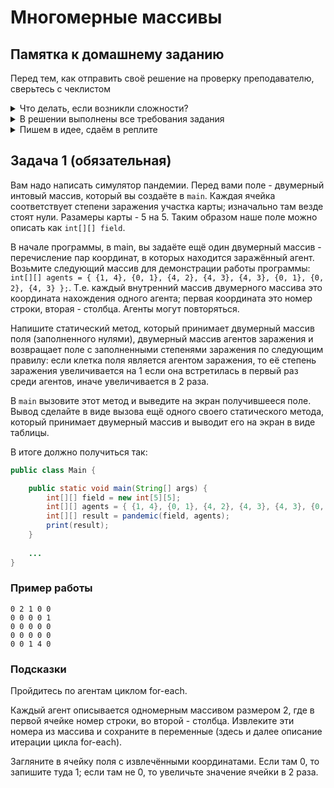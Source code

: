 # Многомерные массивы

## Памятка к домашнему заданию
Перед тем, как отправить своё решение на проверку преподавателю, сверьтесь с чеклистом

<details>
  <summary> Что делать, если возникли сложности? </summary>
  
  И это здорово! Если их преодолевать правильно, то можно получить большую образовательную пользу для себя. Периодическое возникновение вопросов, недопонимание пройденного материала - нормальная и неотъемлемая часть обучения. А мы здесь, чтобы помочь вам пройти этот путь.
  
  ### Что делать, если непонятна теория?
  1. Если подобный вопрос разбирался на лекции, посмотрите еще раз раздел с этой темой в видеозаписи.
  1. Если вопрос не решился, попробуйте поискать ответ самостоятельно в интернете, этот навык пригодится вам в работе.
  1. Если самостоятельно разобраться не удалось, задайте вопрос в общем чате, мы обязательно поможем.

  ### Что делать, если непонятно условие задания?
  1. Прежде чем задать вопрос по условию задачи, перечитайте его ещё раз и убедитесь, что в тексте условия нет прямого ответа на этот вопрос. Умение работать с текстом - важный навык работы с информацией.
  1. Если ответа на свой вопрос в тексте условия не увидели, задайте его в общем чате, мы раскроем детали условия подробнее. Не забудьте при этом скинуть и ссылку на условие задания, про которую у вас вопрос.

  ### Что делать,если не получается задача?
Если ваша проблема это **ошибка компиляции** (подчёркивает красным, не даёт запустить программу), сборки проекта, CI и прочие подобные ошибки, то:
  1. Найдите и прочитайте текст ошибки, который вам подсвечивает реплит, идея (или логи); "подчёркивает красным" - это не описание ошибки.
  1. Попробуйте понять текст ошибки, при необходимости воспользуйтесь переводчиком. Нестрашно, если вы переведёте неточно, тут главное сам процесс: со временем и с нашей помощью вы будете это делать лучше и лучше, но, пропуская этот этап, вы не сможете научиться это делать.
  1. Если не получилось понять ошибку по её тексту, попробуйте её загуглить и изучить подобную ошибку у других людей. Попробуйте примерить решения их проблем на свой код. Соотнесите найденные описания ошибки с пройденной теорией.
  1. Если все равно вашу трудности не разрешились, напишите в общий чат, обязательно указав:
      1. Название задачи и ссылку на условие
      1. Ссылку на вашу работу
      1. Текст и скриншот (не фотография) ошибки.
      1. Ваши размышления и описание шагов, которые вы совершили для решения.

Если ваша проблема это **ошибка исполнения** (программа умирает уже после запуска) или она **отрабатывает неправильно**, то:
  1. Воспользуйтесь отладчиком для пошагового анализа работы вашей программы. Так вы либо убедитесь в неправильности придуманного вами алгоритма или найдёте конкретное место, где ожидаемое поведение программы разошлось с фактическим.
  1. Если проблему найти не получилось, напишите в общий чат, обязательно указав:
      1. Название задачи и ссылку на условие
      1. Ссылку на вашу работу
      1. Конкретное и подробное описание проблемы или затруднения при решении задачи ("Помогите что не так" - это не описание)
      1. Подробное описание вашего анализа программы с помощью отладчика вместе со скринами
      1. Ваши размышления и описание шагов, которые вы совершили для решения.
  ---
  
</details>

<details>
  <summary> В решении выполнены все требования задания </summary>
  
  Убедитесь, что все требования задания выполнены. Для этого перед отправкой внимательно прочтите весь текст условия задания и соотнесите сказанное в нём с вашим решением. Навык самопроверки работы перед ревью пригодится вам как при обучении, так и на работе.

  ---
  
</details>

<details>
  <summary>Пишем в идее, сдаём в реплите</summary>
  
  Теперь вы знакомы с профессиональным редактором кода - [Intellij IDEA Community Version](https://www.jetbrains.com/idea/download/). Все задачи теперь должны выполняться в нём.
  
  Как минимум перед каждой отправкой работы на проверку (а лучше - вегда) форматируйте код. Ячейки, а именно локальные переменные, параметры, поля и тп должны быть названы камелкейсом с маленькой буквы, а классы и интерфейсы камелкейсом с большой буквы. Правила, связанные с отступами можно доверить самой идее - выберите в меню Code -> Reformat code чтобы отформатировать код в текущем файле.

  При этом задание сдаётся через [реплит](https://replit.com/). Обратите внимание на то, что на реплит ваш код следует добавлять через загрузку файлов, а не через копирование текста; при копировании и вставке кода в окно реплита форматирование может поехать. Тут алгоритм один и тот же: в пустом проекте удаляете `Main.java` (`Delete` в меню действий над файлом) и выбираете в меню что повыше пункт `Upload file` (англ. Загрузить файл) и загружаете `Main.java` с вашего компьютера из папки вашего проекта, после чего нажимаете в том же меню `Upload folder` (англ. Загрузить папку) и загружаете папки-пакеты с .java-файлами если они вам нужны. 
  
![](https://u.netology.ngcdn.ru/backend/uploads/markdown_images/image/30569/image.png)

При любой же проблеме с поведением кода теперь необходимо рассказывать про ваш анализ отладчиком вашей программы.

</details>

## Задача 1 (обязательная)

Вам надо написать симулятор пандемии. Перед вами поле - двумерный интовый массив, который вы создаёте в `main`.
Каждая ячейка соответствует степени заражения участка карты; изначально там везде стоят нули.
Разамеры карты - 5 на 5.
Таким образом наше поле можно описать как `int[][] field`.

В начале программы, в main, вы задаёте ещё один двумерный массив - перечисление пар координат, в которых находится заражённый агент.
Возьмите следующий массив для демонстрации работы программы: `int[][] agents = { {1, 4}, {0, 1}, {4, 2}, {4, 3}, {4, 3}, {0, 1}, {0, 2}, {4, 3} };`.
Т.е. каждый внутренний массив двумерного массива это координата нахождения одного агента; первая координата это номер строки, вторая - столбца. Агенты могут повторяться.

Напишите статический метод, который принимает двумерный массив поля (заполненного нулями), двумерный массив агентов заражения и возвращает поле с заполненными степенями заражения по следующим правилу: если клетка поля является агентом заражения, то её степень заражения увеличивается на 1 если она встретилась в первый раз среди агентов, иначе увеличивается в 2 раза.

В `main` вызовите этот метод и выведите на экран получившееся поле. Вывод сделайте в виде вызова ещё одного своего статического метода, который принимает двумерный массив и выводит его на экран в виде таблицы.

В итоге должно получиться так:
```java
public class Main {

    public static void main(String[] args) {
        int[][] field = new int[5][5];
        int[][] agents = { {1, 4}, {0, 1}, {4, 2}, {4, 3}, {4, 3}, {0, 1}, {0, 2}, {4, 3} };
        int[][] result = pandemic(field, agents);
        print(result);
    }
    
    ...
}
```

### Пример работы
```
0 2 1 0 0 
0 0 0 0 1 
0 0 0 0 0 
0 0 0 0 0 
0 0 1 4 0 
```

### Подсказки
Пройдитесь по агентам циклом for-each.

Каждый агент описывается одномерным массивом размером 2, где в первой ячейке номер строки, во второй - столбца. Извлеките эти номера из массива и сохраните в переменные (здесь и далее описание итерации цикла for-each).

Загляните в ячейку поля с извлечёнными координатами. Если там 0, то запишите туда 1; если там не 0, то увеличьте значение ячейки в 2 раза.

